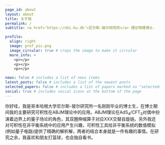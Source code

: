 ```yaml
---
page_id: about
layout: about
title: 关于我
permalink: /
subtitle: <a href='https://nbi.ku.dk'>尼尔斯-玻尔研究所</a> 理论物理博士.

profile:
  align: right
  image: prof_pic.png
  image_circular: true # crops the image to make it circular
  more_info: >
    <p></p>
    <p></p>
    <p></p>

news: false # includes a list of news items
latest_posts: false # includes a list of the newest posts
selected_papers: false # includes a list of papers marked as "selected={true}"
social: true # includes social icons at the bottom of the page
---
```




你好哇，我是哥本哈根大学尼尔斯-玻尔研究所一名刚刚毕业的博士生，在博士期间我的主要研究可积性在ABJM理论中的应用。ABJM理论在$\mathrm{AdS_4/CFT_3}$对偶中扮演着边界上的量子场论的角色，其双圈伸缩算子对应$\mathrm{XXX}$交替自旋链。另外我还对可积性在非平衡系统中的应用产生兴趣，可积性工具给非平衡系统的数值模拟(例如量子电路)提供了精确的解析解，两者的结合本身就是一件有趣的事情。在研究之余，我喜欢和朋友打篮球，也会独自看书。
